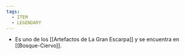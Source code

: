 ```yaml
---
tags:
  - ITEM
  - LEGENDARY
---
```

* Es uno de los [[Artefactos de La Gran Escarpa]] y se encuentra en [[Bosque-Ciervo]].